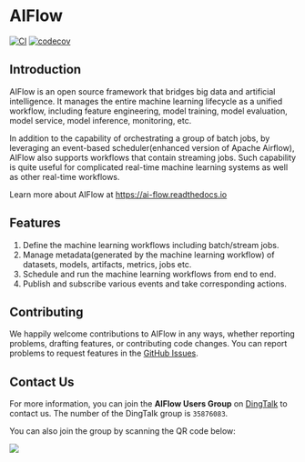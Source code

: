 # AIFlow

[![CI](https://github.com/flink-extended/ai-flow/actions/workflows/flink_ai_flow_ci.yml/badge.svg)](https://github.com/flink-extended/ai-flow/actions/workflows/flink_ai_flow_ci.yml)
[![codecov](https://codecov.io/gh/flink-extended/ai-flow/branch/master/graph/badge.svg?token=ISWZNXUYO5)](https://codecov.io/gh/flink-extended/ai-flow)

## Introduction

AIFlow is an open source framework that bridges big data and artificial intelligence. It manages the entire machine learning lifecycle as a unified workflow, including feature engineering, model training, model evaluation, model service, model inference, monitoring, etc.

In addition to the capability of orchestrating a group of batch jobs, by leveraging an event-based scheduler(enhanced version of Apache Airflow), AIFlow also supports workflows that contain streaming jobs. Such capability is quite useful for complicated real-time machine learning systems as well as other real-time workflows.

Learn more about AIFlow at https://ai-flow.readthedocs.io

## Features

1. Define the machine learning workflows including batch/stream jobs.
2. Manage metadata(generated by the machine learning workflow) of datasets, models, artifacts, metrics, jobs etc.
3. Schedule and run the machine learning workflows from end to end.
4. Publish and subscribe various events and take corresponding actions.

## Contributing

We happily welcome contributions to AIFlow in any ways, whether reporting problems, drafting features, or contributing code changes.
You can report problems to request features in the [GitHub Issues](https://github.com/flink-extended/ai-flow/issues).

## Contact Us

For more information, you can join the **AIFlow Users Group** on [DingTalk](https://www.dingtalk.com) to contact us. The number of the DingTalk group is `35876083`. 

You can also join the group by scanning the QR code below:

![](https://raw.githubusercontent.com/wiki/alibaba/flink-ai-extended/images/dingtalk_qr_code.png)
